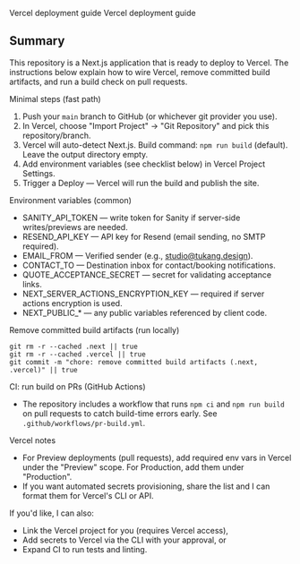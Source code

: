 Vercel deployment guide
Vercel deployment guide

## Summary

This repository is a Next.js application that is ready to deploy to Vercel. The instructions below explain how to wire Vercel, remove committed build artifacts, and run a build check on pull requests.

Minimal steps (fast path)

1. Push your `main` branch to GitHub (or whichever git provider you use).
2. In Vercel, choose "Import Project" → "Git Repository" and pick this repository/branch.
3. Vercel will auto-detect Next.js. Build command: `npm run build` (default). Leave the output directory empty.
4. Add environment variables (see checklist below) in Vercel Project Settings.
5. Trigger a Deploy — Vercel will run the build and publish the site.

Environment variables (common)

- SANITY_API_TOKEN — write token for Sanity if server-side writes/previews are needed.
- RESEND_API_KEY — API key for Resend (email sending, no SMTP required).
- EMAIL_FROM — Verified sender (e.g., studio@tukang.design).
- CONTACT_TO — Destination inbox for contact/booking notifications.
- QUOTE_ACCEPTANCE_SECRET — secret for validating acceptance links.
- NEXT_SERVER_ACTIONS_ENCRYPTION_KEY — required if server actions encryption is used.
- NEXT_PUBLIC_* — any public variables referenced by client code.

Remove committed build artifacts (run locally)

```
git rm -r --cached .next || true
git rm -r --cached .vercel || true
git commit -m "chore: remove committed build artifacts (.next, .vercel)" || true
```

CI: run build on PRs (GitHub Actions)

- The repository includes a workflow that runs `npm ci` and `npm run build` on pull requests to catch build-time errors early. See `.github/workflows/pr-build.yml`.

Vercel notes

- For Preview deployments (pull requests), add required env vars in Vercel under the "Preview" scope. For Production, add them under "Production".
- If you want automated secrets provisioning, share the list and I can format them for Vercel's CLI or API.

If you'd like, I can also:

- Link the Vercel project for you (requires Vercel access),
- Add secrets to Vercel via the CLI with your approval, or
- Expand CI to run tests and linting.
